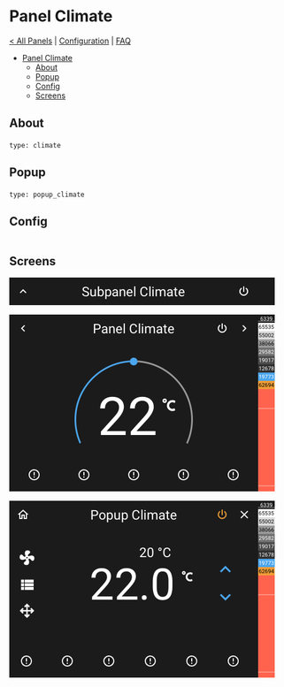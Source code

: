 # Panel Climate

[< All Panels](README.md) | [Configuration](../Config.md) | [FAQ](../FAQ.md)

- [Panel Climate](#panel-climate)
  - [About](#about)
  - [Popup](#popup)
  - [Config](#config)
  - [Screens](#screens)

## About

`type: climate`

## Popup

`type: popup_climate`

## Config

```yaml
```

## Screens

![Subpanel Climate](../assets/subpanel_climate.png)

![Panel Climate](../assets/panel_climate.png)

![Popup Climate](../assets/popup_climate.png)
